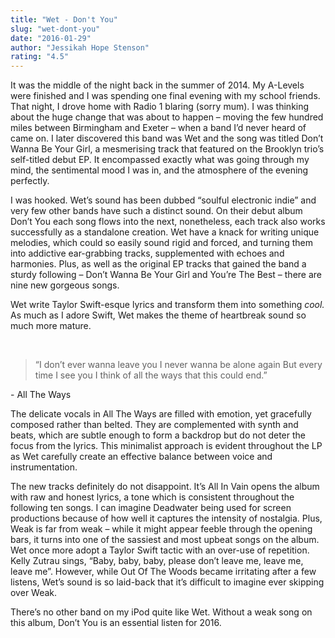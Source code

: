 ```yaml
---
title: "Wet - Don't You"
slug: "wet-dont-you"
date: "2016-01-29"
author: "Jessikah Hope Stenson"
rating: "4.5"
---
```


It was the middle of the night back in the summer of 2014. My A-Levels were finished and I was spending one final evening with my school friends. That night, I drove home with Radio 1 blaring (sorry mum). I was thinking about the huge change that was about to happen – moving the few hundred miles between Birmingham and Exeter – when a band I’d never heard of came on. I later discovered this band was Wet and the song was titled Don’t Wanna Be Your Girl, a mesmerising track that featured on the Brooklyn trio’s self-titled debut EP. It encompassed exactly what was going through my mind, the sentimental mood I was in, and the atmosphere of the evening perfectly.

I was hooked. Wet’s sound has been dubbed “soulful electronic indie” and very few other bands have such a distinct sound. On their debut album Don’t You each song flows into the next, nonetheless, each track also works successfully as a standalone creation. Wet have a knack for writing unique melodies, which could so easily sound rigid and forced, and turning them into addictive ear-grabbing tracks, supplemented with echoes and harmonies. Plus, as well as the original EP tracks that gained the band a sturdy following – Don’t Wanna Be Your Girl and You’re The Best – there are nine new gorgeous songs.

Wet write Taylor Swift-esque lyrics and transform them into something _cool._ As much as I adore Swift, Wet makes the theme of heartbreak sound so much more mature.

 

> “I don’t ever wanna leave you I never wanna be alone again But every time I see you I think of all the ways that this could end.”

\- All The Ways

The delicate vocals in All The Ways are filled with emotion, yet gracefully composed rather than belted. They are complemented with synth and beats, which are subtle enough to form a backdrop but do not deter the focus from the lyrics. This minimalist approach is evident throughout the LP as Wet carefully create an effective balance between voice and instrumentation.

The new tracks definitely do not disappoint. It’s All In Vain opens the album with raw and honest lyrics, a tone which is consistent throughout the following ten songs. I can imagine Deadwater being used for screen productions because of how well it captures the intensity of nostalgia. Plus, Weak is far from weak – while it might appear feeble through the opening bars, it turns into one of the sassiest and most upbeat songs on the album. Wet once more adopt a Taylor Swift tactic with an over-use of repetition. Kelly Zutrau sings, “Baby, baby, baby, please don’t leave me, leave me, leave me”. However, while Out Of The Woods became irritating after a few listens, Wet’s sound is so laid-back that it’s difficult to imagine ever skipping over Weak.

There’s no other band on my iPod quite like Wet. Without a weak song on this album, Don’t You is an essential listen for 2016.
